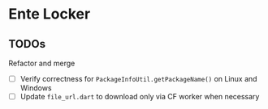 # Ente Locker

## TODOs

Refactor and merge
- [ ] Verify correctness for `PackageInfoUtil.getPackageName()` on Linux and Windows
- [ ] Update `file_url.dart` to download only via CF worker when necessary
